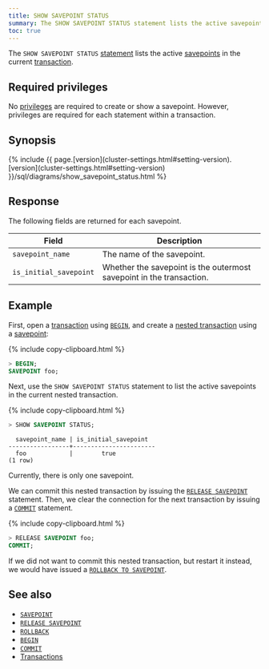 ```yaml
---
title: SHOW SAVEPOINT STATUS
summary: The SHOW SAVEPOINT STATUS statement lists the active savepoints in the current transaction.
toc: true
---
```


The `SHOW SAVEPOINT STATUS` [statement](sql-statements.html) lists the active [savepoints](savepoint.html) in the current [transaction](transactions.html).

## Required privileges

No [privileges](authorization.html#assign-privileges) are required to create or show a savepoint. However, privileges are required for each statement within a transaction.

## Synopsis

<div>
  {% include {{ page.[version](cluster-settings.html#setting-version).[version](cluster-settings.html#setting-version) }}/sql/diagrams/show_savepoint_status.html %}
</div>

## Response

The following fields are returned for each savepoint.

Field | Description
------|------------
`savepoint_name` | The name of the savepoint.
`is_initial_savepoint` | Whether the savepoint is the outermost savepoint in the transaction.

## Example

First, open a [transaction](transactions.html) using [`BEGIN`](begin-transaction.html), and create a [nested transaction](transactions.html#nested-transactions) using a [savepoint](savepoint.html):

{% include copy-clipboard.html %}
~~~ sql
> BEGIN;
SAVEPOINT foo;
~~~

Next, use the `SHOW SAVEPOINT STATUS` statement to list the active savepoints in the current nested transaction.

{% include copy-clipboard.html %}
~~~ sql
> SHOW SAVEPOINT STATUS;
~~~

~~~
  savepoint_name | is_initial_savepoint
-----------------+-----------------------
  foo            |        true
(1 row)
~~~

Currently, there is only one savepoint.

We can commit this nested transaction by issuing the [`RELEASE SAVEPOINT`](release-savepoint.html) statement.  Then, we clear the connection for the next transaction by issuing a [`COMMIT`](commit-transaction.html) statement.

{% include copy-clipboard.html %}
~~~ sql
> RELEASE SAVEPOINT foo;
COMMIT;
~~~

If we did not want to commit this nested transaction, but restart it instead, we would have issued a [`ROLLBACK TO SAVEPOINT`](rollback-transaction.html#rollback-a-nested-transaction).

## See also

- [`SAVEPOINT`](savepoint.html)
- [`RELEASE SAVEPOINT`](release-savepoint.html)
- [`ROLLBACK`](rollback-transaction.html)
- [`BEGIN`](begin-transaction.html)
- [`COMMIT`](commit-transaction.html)
- [Transactions](transactions.html)
